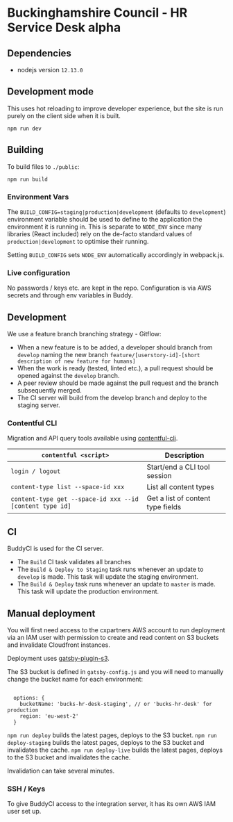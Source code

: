 # Buckinghamshire Council - HR Service Desk alpha

## Dependencies

- nodejs version `12.13.0`

## Development mode

This uses hot reloading to improve developer experience, but the site is run purely on the client side when it is built. 

`npm run dev`

## Building

To build files to `./public`:

`npm run build`

### Environment Vars

The `BUILD_CONFIG=staging|production|development` (defaults to `development`) environment variable should be used to define to the application the environment it is running in. This is separate to `NODE_ENV` since many libraries (React included) rely on the de-facto standard values of `production|development` to optimise their running.

Setting `BUILD_CONFIG` sets `NODE_ENV` automatically accordingly in webpack.js.

### Live configuration

No passwords / keys etc. are kept in the repo. Configuration is via AWS secrets and through env variables in Buddy.


## Development

We use a feature branch branching strategy - Gitflow:

- When a new feature is to be added, a developer should branch from `develop` naming the new branch `feature/[userstory-id]-[short description of new feature for humans]`
- When the work is ready (tested, linted etc.), a pull request should be opened against the `develop` branch.
- A peer review should be made against the pull request and the branch subsequently merged.
- The CI server will build from the develop branch and deploy to the staging server.

### Contentful CLI

Migration and API query tools available using [contentful-cli](https://github.com/contentful/contentful-cli).


| `contentful <script>` | Description                                                                      |
| --------------- | -------------------------------------------------------------------------------- |
| `login / logout`           | Start/end a CLI tool session |
| `content-type list --space-id xxx` | List all content types |
| `content-type get --space-id xxx --id [content type id]`| Get a list of content type fields |


## CI

BuddyCI is used for the CI server.

- The `Build` CI task validates all branches
- The `Build & Deploy to Staging` task runs whenever an update to `develop` is made. This task will update the staging environment.
- The `Build & Deploy` task runs whenever an update to `master` is made. This task will update the production environment.

## Manual deployment

You will first need access to the cxpartners AWS account to run deployment via an IAM user with permission to create and read content on S3 buckets and invalidate Cloudfront instances.

Deployment uses [gatsby-plugin-s3](https://gatsby-plugin-s3.jari.io/).

The S3 bucket is defined in `gatsby-config.js` and you will need to manually change the bucket name for each environment:

```
  
  options: {
    bucketName: 'bucks-hr-desk-staging', // or 'bucks-hr-desk' for production
    region: 'eu-west-2'
  }

```

`npm run deploy` builds the latest pages, deploys to the S3 bucket.
`npm run deploy-staging` builds the latest pages, deploys to the S3 bucket and invalidates the cache.
`npm run deploy-live` builds the latest pages, deploys to the S3 bucket and invalidates the cache.

Invalidation can take several minutes.



### SSH / Keys

To give BuddyCI access to the integration server, it has its own AWS IAM user set up.
